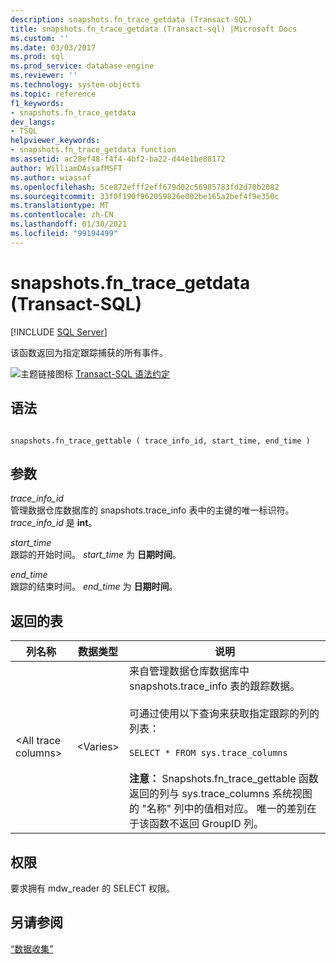 ```yaml
---
description: snapshots.fn_trace_getdata (Transact-SQL)
title: snapshots.fn_trace_getdata (Transact-sql) |Microsoft Docs
ms.custom: ''
ms.date: 03/03/2017
ms.prod: sql
ms.prod_service: database-engine
ms.reviewer: ''
ms.technology: system-objects
ms.topic: reference
f1_keywords:
- snapshots.fn_trace_getdata
dev_langs:
- TSQL
helpviewer_keywords:
- snapshots.fn_trace_getdata function
ms.assetid: ac28ef48-f4f4-4bf2-ba22-d44e1be88172
author: WilliamDAssafMSFT
ms.author: wiassaf
ms.openlocfilehash: 5ce872efff2eff679d02c56985783fd2d70b2082
ms.sourcegitcommit: 33f0f190f962059826e002be165a2bef4f9e350c
ms.translationtype: MT
ms.contentlocale: zh-CN
ms.lasthandoff: 01/30/2021
ms.locfileid: "99194499"
---
```

# <a name="snapshotsfn_trace_getdata-transact-sql"></a>snapshots.fn_trace_getdata (Transact-SQL)
[!INCLUDE [SQL Server](../../includes/applies-to-version/sqlserver.md)]

  该函数返回为指定跟踪捕获的所有事件。  
  
 ![主题链接图标](../../database-engine/configure-windows/media/topic-link.gif "“主题链接”图标") [Transact-SQL 语法约定](../../t-sql/language-elements/transact-sql-syntax-conventions-transact-sql.md)  
  
## <a name="syntax"></a>语法  
  
```  
  
snapshots.fn_trace_gettable ( trace_info_id, start_time, end_time )  
```  
  
## <a name="arguments"></a>参数  
 *trace_info_id*  
 管理数据仓库数据库的 snapshots.trace_info 表中的主键的唯一标识符。 *trace_info_id* 是 **int**。  
  
 *start_time*  
 跟踪的开始时间。 *start_time* 为 **日期时间**。  
  
 *end_time*  
 跟踪的结束时间。 *end_time* 为 **日期时间**。  
  
## <a name="table-returned"></a>返回的表  
  
|列名称|数据类型|说明|  
|-----------------|---------------|-----------------|  
|\<All trace columns>|\<Varies>|来自管理数据仓库数据库中 snapshots.trace_info 表的跟踪数据。<br /><br /> 可通过使用以下查询来获取指定跟踪的列的列表：<br /><br /> `SELECT * FROM sys.trace_columns`<br /><br /> **注意：** Snapshots.fn_trace_gettable 函数返回的列与 sys.trace_columns 系统视图的 "名称" 列中的值相对应。 唯一的差别在于该函数不返回 GroupID 列。|  
  
## <a name="permissions"></a>权限  
 要求拥有 mdw_reader 的 SELECT 权限。  
  
## <a name="see-also"></a>另请参阅  
 [“数据收集”](../../relational-databases/data-collection/data-collection.md)  
  
  

